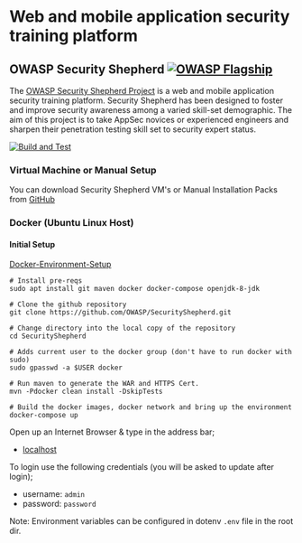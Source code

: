 # Web and mobile application security training platform

## OWASP Security Shepherd [![OWASP Flagship](https://img.shields.io/badge/owasp-flagship%20project-48A646.svg)](https://www.owasp.org/index.php/OWASP_Project_Inventory#tab=Flagship_Projects)

The [OWASP Security Shepherd Project](http://bit.ly/owaspSecurityShepherd) is a web and mobile application security training platform. Security Shepherd has been designed to foster and improve security awareness among a varied skill-set demographic. The aim of this project is to take AppSec novices or experienced engineers and sharpen their penetration testing skill set to security expert status.

[![Build and Test](https://github.com/OWASP/SecurityShepherd/actions/workflows/test.yml/badge.svg)](https://github.com/OWASP/SecurityShepherd/actions/workflows/test.yml)  

### Virtual Machine or Manual Setup

You can download Security Shepherd VM's or Manual Installation Packs from [GitHub](https://github.com/OWASP/SecurityShepherd/releases)

### Docker (Ubuntu Linux Host)

#### Initial Setup

[Docker-Environment-Setup](https://github.com/OWASP/SecurityShepherd/wiki/Docker-Environment-Setup)

```console
# Install pre-reqs
sudo apt install git maven docker docker-compose openjdk-8-jdk

# Clone the github repository
git clone https://github.com/OWASP/SecurityShepherd.git

# Change directory into the local copy of the repository
cd SecurityShepherd

# Adds current user to the docker group (don't have to run docker with sudo)
sudo gpasswd -a $USER docker

# Run maven to generate the WAR and HTTPS Cert.
mvn -Pdocker clean install -DskipTests

# Build the docker images, docker network and bring up the environment
docker-compose up
```

Open up an Internet Browser & type in the address bar;

* [localhost](http://localhost)

To login use the following credentials (you will be asked to update after login);

* username: ```admin```
* password: ```password```

Note: Environment variables can be configured in dotenv ```.env``` file in the root dir.
  
